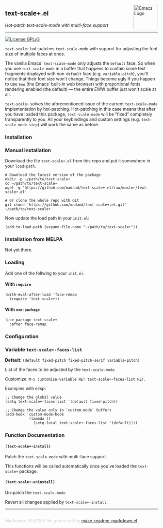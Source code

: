 <a href="https://github.com/madand/text-scale+.el"><img src="https://www.gnu.org/software/emacs/images/emacs.png" alt="Emacs Logo" width="80" height="80" align="right"></a>
## text-scale+.el
*Hot-patch text-scale-mode with multi-face support*

---
[![License GPLv3](https://img.shields.io/badge/license-GPL_v3-green.svg)](http://www.gnu.org/licenses/gpl-3.0.html)

`text-scale+` hot-patches `text-scale-mode` with support for adjusting
the font size of multiple faces at once.

The vanilla Emacs' `text-scale-mode` only adjusts the `default` face. So when
you use `text-scale-mode` in a buffer that happens to contain some text
fragments displayed with non-`default` face (e.g. `variable-pitch`), you'll
notice that their font size won't change. Things become ugly if you happen to
use `eww` (the Emacs' built-in web browser) with proportional fonts rendering
enabled (the default) — the entire EWW buffer just won't scale at all.

`text-scale+` solves the aforementioned issue of the current
`text-scale-mode` implementation by hot-patching. Hot-patching in this case
means that after you have loaded this package, `text-scale-mode` will be
"fixed" completely transparently to you. All your keybindings and custom
settings (e.g. `text-scale-mode-step`) will work the same as before.

### Installation


### Manual installation

Download the file `text-scale+.el` from this repo and put it somewhere in
your `load-path`.

```shell
# Download the latest version of the package
mkdir -p ~/path/to/text-scale+
cd ~/path/to/text-scale+
wget -q 'https://github.com/madand/text-scale+.el/raw/master/text-scale+.el'

# Or clone the whole repo with Git
git clone 'https://github.com/madand/text-scale+.el.git' ~/path/to/text-scale+
```

Now update the load path in your `init.el`:

```elisp
(add-to-load-path (expand-file-name "~/path/to/text-scale+"))
```

### Installation from MELPA

Not yet there.

### Loading

Add one of the follwing to your `init.el`.

#### With `require`

```elisp
(with-eval-after-load 'face-remap
  (require 'text-scale+))
```

#### With `use-package`

```elisp
(use-package text-scale+
  :after face-remap
```

### Configuration


### Variable `text-scale+-faces-list`

**Default**: `(default fixed-pitch fixed-pitch-serif variable-pitch)`

List of the faces to be adjusted by the `text-scale-mode`.

Customize: `M-x customize-variable RET text-scale+-faces-list RET`.

Examples with elisp:
```elisp
;; Change the global value
(setq text-scale+-faces-list '(default fixed-pitch))

;; Change the value only in `custom-mode` buffers
(add-hook 'custom-mode-hook
           (lambda ()
             (setq-local text-scale+-faces-list '(default))))
```

### Function Documentation


#### `(text-scale+-install)`

Patch the `text-scale-mode` with multi-face support.

This functions will be called automatically once you've loaded
the `text-scale+` package.

#### `(text-scale+-uninstall)`

Un-patch the `text-scale-mode`.

Revert all changes applied by `text-scale+-install`.

-----
<div style="padding-top:15px;color: #d0d0d0;">
Markdown README file generated by
<a href="https://github.com/mgalgs/make-readme-markdown">make-readme-markdown.el</a>
</div>
